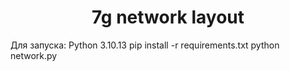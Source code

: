 <h1 align="center">7g network layout</h1>

Для запуска:
Python 3.10.13
pip install -r requirements.txt
python network.py